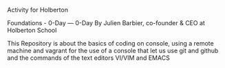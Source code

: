  Activity for Holberton

 Foundations - 0-Day ― 0-Day
 By Julien Barbier, co-founder & CEO at Holberton School

This Repository is about the basics of coding on console, using a remote machine and vagrant for the use of a console that let us use git and github and the commands of the text editors VI/VIM and EMACS

